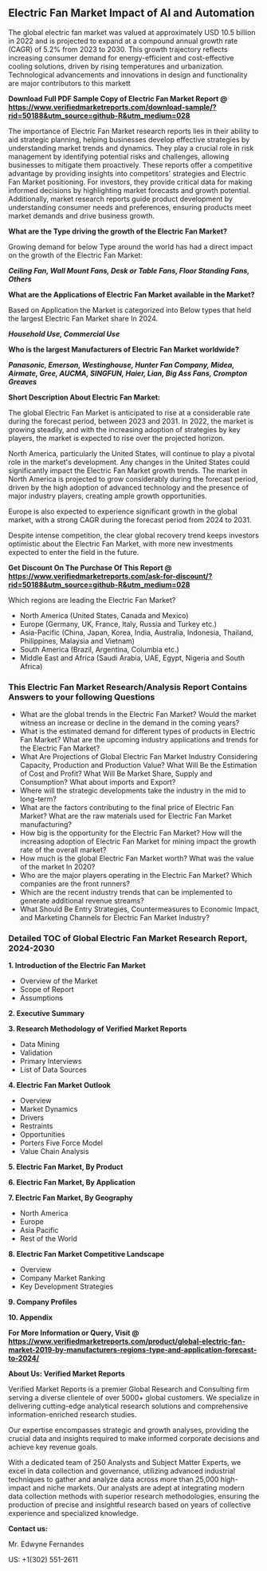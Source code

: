 <h2>Electric Fan Market Impact of AI and Automation</h2><p>The global electric fan market was valued at approximately USD 10.5 billion in 2022 and is projected to expand at a compound annual growth rate (CAGR) of 5.2% from 2023 to 2030. This growth trajectory reflects increasing consumer demand for energy-efficient and cost-effective cooling solutions, driven by rising temperatures and urbanization. Technological advancements and innovations in design and functionality are major contributors to this markett</p><p id="" class=""><strong>Download Full PDF Sample Copy of Electric Fan Market Report @ <a href="https://www.verifiedmarketreports.com/download-sample/?rid=50188&utm_source=github-R&utm_medium=028" target="_blank">https://www.verifiedmarketreports.com/download-sample/?rid=50188&utm_source=github-R&utm_medium=028</a></strong></p><p>The importance of&nbsp;Electric Fan Market research reports lies in their ability to aid strategic planning, helping businesses develop effective strategies by understanding market trends and dynamics. They play a crucial role in risk management by identifying potential risks and challenges, allowing businesses to mitigate them proactively. These reports offer a competitive advantage by providing insights into competitors' strategies and Electric Fan Market positioning. For investors, they provide critical data for making informed decisions by highlighting market forecasts and growth potential. Additionally, market research reports guide product development by understanding consumer needs and preferences, ensuring products meet market demands and drive business growth.</p><p><strong>What are the&nbsp;Type driving the growth of the Electric Fan Market?</strong></p><p id="" class="">Growing demand for below Type around the world has had a direct impact on the growth of the Electric Fan Market:</p><em><strong>Ceiling Fan, Wall Mount Fans, Desk or Table Fans, Floor Standing Fans, Others</strong></em></p><strong>What are the&nbsp;Applications&nbsp;of Electric Fan Market available in the Market?</strong></p><p id="" class="">Based on Application the Market is categorized into Below types that held the largest Electric Fan Market share In 2024.</p><em><strong>Household Use, Commercial Use</strong></em></p><strong>Who is the largest Manufacturers of Electric Fan Market worldwide?</strong></p><p><em><strong>Panasonic, Emerson, Westinghouse, Hunter Fan Company, Midea, Airmate, Gree, AUCMA, SINGFUN, Haier, Lian, Big Ass Fans, Crompton Greaves</strong></em></p><p id="" class=""><strong>Short Description About Electric Fan Market:</strong></p><p>The global Electric Fan Market is anticipated to rise at a considerable rate during the forecast period, between 2023 and 2031. In 2022, the market is growing steadily, and with the increasing adoption of strategies by key players, the market is expected to rise over the projected horizon.</p><p>North America, particularly the United States, will continue to play a pivotal role in the market's development. Any changes in the United States could significantly impact the Electric Fan Market growth trends. The market in North America is projected to grow considerably during the forecast period, driven by the high adoption of advanced technology and the presence of major industry players, creating ample growth opportunities.</p><p>Europe is also expected to experience significant growth in the global market, with a strong CAGR during the forecast period from 2024 to 2031.</p><p>Despite intense competition, the clear global recovery trend keeps investors optimistic about the Electric Fan Market, with more new investments expected to enter the field in the future.</p><p id="" class=""><strong>Get Discount On The Purchase Of This Report @ <a href="https://www.verifiedmarketreports.com/ask-for-discount/?rid=50188&utm_source=github-R&utm_medium=028" target="_blank">https://www.verifiedmarketreports.com/ask-for-discount/?rid=50188&utm_source=github-R&utm_medium=028</a></strong></p>Which regions are leading the Electric Fan Market?</p><ul><li>North America (United States, Canada and Mexico)</li><li>Europe (Germany, UK, France, Italy, Russia and Turkey etc.)</li><li>Asia-Pacific (China, Japan, Korea, India, Australia, Indonesia, Thailand, Philippines, Malaysia and Vietnam)</li><li>South America (Brazil, Argentina, Columbia etc.)</li><li>Middle East and Africa (Saudi Arabia, UAE, Egypt, Nigeria and South Africa)</li></ul><h3 id="" class="">This Electric Fan Market Research/Analysis Report Contains Answers to your following Questions</h3><ul><li>What are the global trends in the Electric Fan Market? Would the market witness an increase or decline in the demand in the coming years?</li><li>What is the estimated demand for different types of products in Electric Fan Market? What are the upcoming industry applications and trends for the Electric Fan Market?</li><li>What Are Projections of Global Electric Fan Market Industry Considering Capacity, Production and Production Value? What Will Be the Estimation of Cost and Profit? What Will Be Market Share, Supply and Consumption? What about imports and Export?</li><li>Where will the strategic developments take the industry in the mid to long-term?</li><li>What are the factors contributing to the final price of Electric Fan Market? What are the raw materials used for Electric Fan Market manufacturing?</li><li>How big is the opportunity for the Electric Fan Market? How will the increasing adoption of Electric Fan Market for mining impact the growth rate of the overall market?</li><li>How much is the global Electric Fan Market worth? What was the value of the market In 2020?</li><li>Who are the major players operating in the Electric Fan Market? Which companies are the front runners?</li><li>Which are the recent industry trends that can be implemented to generate additional revenue streams?</li><li>What Should Be Entry Strategies, Countermeasures to Economic Impact, and Marketing Channels for Electric Fan Market Industry?</li></ul><h3 id="" class="">Detailed TOC of Global Electric Fan Market Research Report, 2024-2030</h3><p id="" class=""><strong>1. Introduction of the Electric Fan Market</strong></p><ul><li>Overview of the Market</li><li>Scope of Report</li><li>Assumptions</li></ul><p id="" class=""><strong>2. Executive Summary</strong></p><p id="" class=""><strong>3. Research Methodology of Verified Market Reports</strong></p><ul><li>Data Mining</li><li>Validation</li><li>Primary Interviews</li><li>List of Data Sources</li></ul><p id="" class=""><strong>4. Electric Fan Market Outlook</strong></p><ul><li>Overview</li><li>Market Dynamics</li><li>Drivers</li><li>Restraints</li><li>Opportunities</li><li>Porters Five Force Model</li><li>Value Chain Analysis</li></ul><p id="" class=""><strong>5. Electric Fan Market, By Product</strong></p><p id="" class=""><strong>6. Electric Fan Market, By Application</strong></p><p id="" class=""><strong>7. Electric Fan Market, By Geography</strong></p><ul><li>North America</li><li>Europe</li><li>Asia Pacific</li><li>Rest of the World</li></ul><p id="" class=""><strong>8. Electric Fan Market Competitive Landscape</strong></p><ul><li>Overview</li><li>Company Market Ranking</li><li>Key Development Strategies</li></ul><p id="" class=""><strong>9. Company Profiles</strong></p><p id="" class=""><strong>10. Appendix</strong></p><p id="" class=""><strong>For More Information or Query, Visit @ <a href="https://www.verifiedmarketreports.com/product/global-electric-fan-market-2019-by-manufacturers-regions-type-and-application-forecast-to-2024/" target="_blank">https://www.verifiedmarketreports.com/product/global-electric-fan-market-2019-by-manufacturers-regions-type-and-application-forecast-to-2024/</a></strong></p><p id="" class=""><strong>About Us: Verified Market Reports</strong></p><p id="" class="">Verified Market Reports is a premier Global Research and Consulting firm serving a diverse clientele of over 5000+ global customers. We specialize in delivering cutting-edge analytical research solutions and comprehensive information-enriched research studies.</p><p id="" class="">Our expertise encompasses strategic and growth analyses, providing the crucial data and insights required to make informed corporate decisions and achieve key revenue goals.</p><p id="" class="">With a dedicated team of 250 Analysts and Subject Matter Experts, we excel in data collection and governance, utilizing advanced industrial techniques to gather and analyze data across more than 25,000 high-impact and niche markets. Our analysts are adept at integrating modern data collection methods with superior research methodologies, ensuring the production of precise and insightful research based on years of collective experience and specialized knowledge.</p><p id="" class=""><strong>Contact us:</strong></p><p id="" class="">Mr. Edwyne Fernandes</p><p id="" class="">US: +1(302) 551-2611</p>